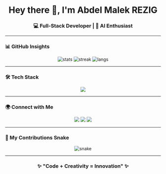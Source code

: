 <h1 align="center">Hey there 👋, I'm Abdel Malek REZIG</h1>
<h3 align="center">💻 Full-Stack Developer | 🤖 AI Enthusiast </h3>

---

### 📊 GitHub Insights
<p align="center">
  <img src="https://github-readme-stats.vercel.app/api?username=rezigmalek&show_icons=true&theme=radical" alt="stats" />
  <img src="https://github-readme-streak-stats.herokuapp.com/?user=rezigmalek&theme=radical" alt="streak" />
  <img src="https://github-readme-stats.vercel.app/api/top-langs/?username=rezigmalek&layout=compact&theme=radical" alt="langs" />
</p>

---

### 🛠️ Tech Stack
<p align="center">
  <img src="https://skillicons.dev/icons?i=js,react,html,css,php,laravel,python,java,ocaml,mysql,postgresql,git,github,docker,tensorflow" />
</p>

---

### 🌍 Connect with Me
<p align="center">
  <a href="mailto:rezig.abdelmalek03@gmail.com"><img src="https://skillicons.dev/icons?i=gmail" /></a>
  <a href="https://linkedin.com/in/abdel-malek-rezig-34301b333"><img src="https://skillicons.dev/icons?i=linkedin" /></a>
  <a href="https://discordapp.com/users/rezigmalek"><img src="https://skillicons.dev/icons?i=discord" /></a>
</p>

---

### 🐍 My Contributions Snake
<p align="center">
  <img src="https://github.com/rezigmalek/rezigmalek/blob/output/github-contribution-grid-snake.svg" alt="snake" />
</p>

---

<h3 align="center">✨ "Code + Creativity = Innovation" ✨</h3>

